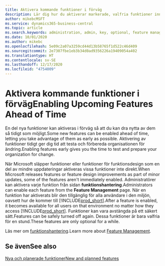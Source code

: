 ```yaml
---
title: Aktivera kommande funktioner i förväg
description: Lär dig hur du aktiverar markerade, valfria funktioner innan de blir obligatoriska.
author: mikebcMSFT
ms.service: dynamics365-business-central
ms.topic: article
ms.search.keywords: administration, admin, key, optional, feature management, early access, preview
ms.date: 10/01/2020
ms.author: mikebc
ms.openlocfilehash: 5e09c2a07a3259cd44d13b58765f1d522c46d409
ms.sourcegitcommit: 2e7307fbe1eb3b34d0ad9356226a19409054a402
ms.translationtype: HT
ms.contentlocale: sv-SE
ms.lasthandoff: 12/17/2020
ms.locfileid: "4754009"
---
```

# <a name="enabling-upcoming-features-ahead-of-time"></a><span data-ttu-id="45bbc-103">Aktivera kommande funktioner i förväg</span><span class="sxs-lookup"><span data-stu-id="45bbc-103">Enabling Upcoming Features Ahead of Time</span></span>

<span data-ttu-id="45bbc-104">En del nya funktioner kan aktiveras i förväg så att du kan dra nytta av dem så tidigt som möjligt.</span><span class="sxs-lookup"><span data-stu-id="45bbc-104">Some new features can be enabled ahead of time, letting you take advantage of them as early as possible.</span></span> <span data-ttu-id="45bbc-105">Aktivering av funktioner tidigt ger dig tid att testa och förbereda organisationen för ändring.</span><span class="sxs-lookup"><span data-stu-id="45bbc-105">Enabling features early gives you the time to test and prepare your organization for change.</span></span>

<span data-ttu-id="45bbc-106">När Microsoft släpper funktioner eller funktioner för funktionsdesign som en del av mindre uppdateringar aktiveras vissa funktioner inte direkt.</span><span class="sxs-lookup"><span data-stu-id="45bbc-106">When Microsoft releases features or feature design improvements as part of minor updates, some of the features aren't immediately enabled.</span></span> <span data-ttu-id="45bbc-107">Administratörer kan aktivera varje funktion från sidan **funktionshantering**.</span><span class="sxs-lookup"><span data-stu-id="45bbc-107">Administrators can enable each feature from the **Feature Management** page.</span></span> <span data-ttu-id="45bbc-108">När en funktion har aktiverats blir den tillgänglig för alla användare i den miljön, oavsett hur de kommer till [!INCLUDE[prod_short](includes/prod_short.md)].</span><span class="sxs-lookup"><span data-stu-id="45bbc-108">After a feature is enabled, it becomes available for all users on that environment no matter how they access [!INCLUDE[prod_short](includes/prod_short.md)].</span></span> <span data-ttu-id="45bbc-109">Funktioner kan vara avstängda på ett säkert sätt.</span><span class="sxs-lookup"><span data-stu-id="45bbc-109">Features can be safely turned off again.</span></span> <span data-ttu-id="45bbc-110">Dessa funktioner är bara valfria för en stund.</span><span class="sxs-lookup"><span data-stu-id="45bbc-110">These features are only optional for a while.</span></span>

<span data-ttu-id="45bbc-111">Läs mer om [funktionshantering](/dynamics365/business-central/dev-itpro/administration/feature-management).</span><span class="sxs-lookup"><span data-stu-id="45bbc-111">Learn more about [Feature Management](/dynamics365/business-central/dev-itpro/administration/feature-management).</span></span>  

## <a name="see-also"></a><span data-ttu-id="45bbc-112">Se även</span><span class="sxs-lookup"><span data-stu-id="45bbc-112">See also</span></span>

[<span data-ttu-id="45bbc-113">Nya och planerade funktioner</span><span class="sxs-lookup"><span data-stu-id="45bbc-113">New and planned features</span></span>](https://aka.ms/Dynamics365ReleasePlan)  
